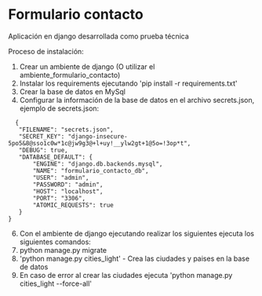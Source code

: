 # Formulario contacto


Aplicación en django desarrollada como prueba técnica

Proceso de instalación:

1. Crear un ambiente de django (O utilizar el ambiente_formulario_contacto)
2. Instalar los requirements ejecutando 'pip install -r requirements.txt' 
3. Crear la base de datos en MySql 
4. Configurar la información de la base de datos en el archivo secrets.json, ejemplo de secrets.json:
 ```
   {
    "FILENAME": "secrets.json",
    "SECRET_KEY": "django-insecure-5po5&8@sso1c0w*1c@jw9g3@+l+uy!__ylw2gt+1@5o=!3op*t",
    "DEBUG": true,
    "DATABASE_DEFAULT": {
        "ENGINE": "django.db.backends.mysql",
        "NAME": "formulario_contacto_db",
        "USER": "admin",
        "PASSWORD": "admin",
        "HOST": "localhost",
        "PORT": "3306",
        "ATOMIC_REQUESTS": true
    }
}
```
6. Con el ambiente de django ejecutando realizar los siguientes ejecuta los siguientes comandos:
7. python manage.py migrate
8. 'python manage.py cities_light' - Crea las ciudades y paises en la base de datos
9. En caso de error al crear las ciudades ejecuta 'python manage.py cities_light --force-all'



